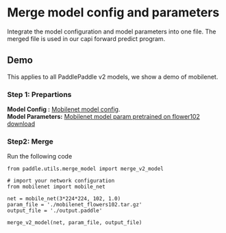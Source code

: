 
# Merge model config and parameters

Integrate the model configuration and model parameters into one file. 
The merged file is used in our capi forward predict program.

## Demo

This applies to all PaddlePaddle v2 models, we show a demo of mobilenet.

### Step 1: Prepartions

**Model Config :** [Mobilenet model config](../../models/mobilenet.py).    
**Model Parameters:** [Mobilenet model param pretrained on flower102 download](https://pan.baidu.com/s/1geHkrw3) 

### Step2: Merge 

Run the following code

```
from paddle.utils.merge_model import merge_v2_model

# import your network configuration
from mobilenet import mobile_net
        
net = mobile_net(3*224*224, 102, 1.0)
param_file = './mobilenet_flowers102.tar.gz'
output_file = './output.paddle'
        
merge_v2_model(net, param_file, output_file)

```
